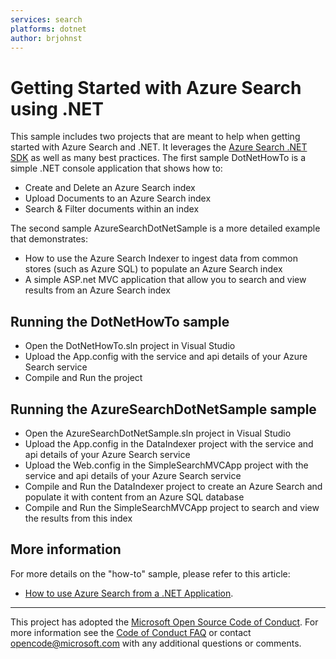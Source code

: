 ```yaml
---
services: search
platforms: dotnet
author: brjohnst
---
```


# Getting Started with Azure Search using .NET

This sample includes two projects that are meant to help when getting started with Azure Search and .NET.  It leverages the [Azure Search .NET SDK](https://aka.ms/search-sdk) as well as many best practices. The first sample DotNetHowTo is a simple .NET console application that shows how to:

* Create and Delete an Azure Search index
* Upload Documents to an Azure Search index
* Search & Filter documents within an index

The second sample AzureSearchDotNetSample is a more detailed example that demonstrates:
* How to use the Azure Search Indexer to ingest data from common stores (such as Azure SQL) to populate an Azure Search index
* A simple ASP.net MVC application that allow you to search and view results from an Azure Search index

## Running the DotNetHowTo sample

* Open the DotNetHowTo.sln project in Visual Studio
* Upload the App.config with the service and api details of your Azure Search service
* Compile and Run the project

## Running the AzureSearchDotNetSample sample

* Open the AzureSearchDotNetSample.sln project in Visual Studio
* Upload the App.config in the DataIndexer project with the service and api details of your Azure Search service
* Upload the Web.config in the SimpleSearchMVCApp project with the service and api details of your Azure Search service
* Compile and Run the DataIndexer project to create an Azure Search and populate it with content from an Azure SQL database
* Compile and Run the SimpleSearchMVCApp project to search and view the results from this index

## More information

For more details on the "how-to" sample, please refer to this article:

  - [How to use Azure Search from a .NET Application](https://docs.microsoft.com/azure/search/search-howto-dotnet-sdk).

---

This project has adopted the [Microsoft Open Source Code of Conduct](https://opensource.microsoft.com/codeofconduct/). For more information see the [Code of Conduct FAQ](https://opensource.microsoft.com/codeofconduct/faq/) or contact [opencode@microsoft.com](mailto:opencode@microsoft.com) with any additional questions or comments.